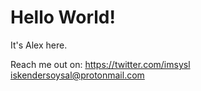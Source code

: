 # Hello World!

It's Alex here.

Reach me out on:
https://twitter.com/imsysl
iskendersoysal@protonmail.com
